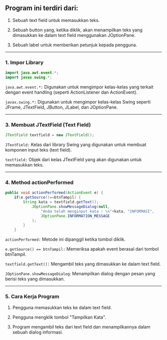 ## Program ini terdiri dari:

1. Sebuah text field untuk memasukkan teks.

2. Sebuah button yang, ketika diklik, akan menampilkan teks yang dimasukkan ke dalam text field menggunakan JOptionPane.

3. Sebuah label untuk memberikan petunjuk kepada pengguna.
***
### 1. Impor Library

```java 
import java.awt.event.*;
import javax.swing.*;
```

`java.awt.event.*:` Digunakan untuk mengimpor kelas-kelas yang terkait dengan event handling (seperti ActionListener dan ActionEvent).

`javax.swing.*:` Digunakan untuk mengimpor kelas-kelas Swing seperti JFrame, JTextField, JButton, JLabel, dan JOptionPane.

***
### 3. Membuat JTextField (Text Field)

```java
JTextField textfield = new JTextField();
```
`JTextField:` Kelas dari library Swing yang digunakan untuk membuat komponen input teks (text field).


`textfield:` Objek dari kelas JTextField yang akan digunakan untuk memasukkan teks.

***
### 4. Method actionPerformed

```java
public void actionPerformed(ActionEvent e) {
    if(e.getSource()==btnTampil) {
        String kata = textfield.getText();
            JOptionPane.showMessageDialog(null, 
                "Anda telah menginput kata : \n"+kata, "INFORMASI",
                JOptionPane.INFORMATION_MESSAGE
            );
        }
    }
```
`actionPerformed:` Metode ini dipanggil ketika tombol diklik.

`e.getSource() == btnTampil:` Memeriksa apakah event berasal dari tombol btnTampil.

`textfield.getText():` Mengambil teks yang dimasukkan ke dalam text field.

`JOptionPane.showMessageDialog`: Menampilkan dialog dengan pesan yang berisi teks yang dimasukkan.
***
### 5. Cara Kerja Program
1. Pengguna memasukkan teks ke dalam text field.

2. Pengguna mengklik tombol "Tampilkan Kata".

3. Program mengambil teks dari text field dan menampilkannya dalam sebuah dialog informasi.
